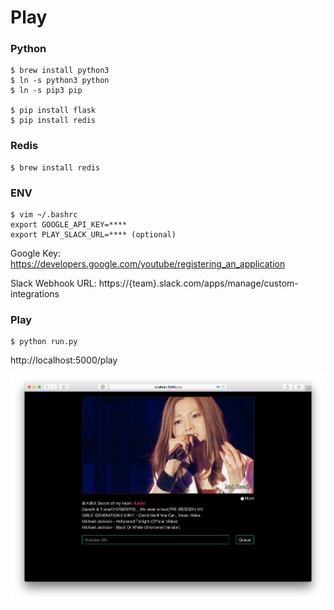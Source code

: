 # Play

### Python
```
$ brew install python3
$ ln -s python3 python
$ ln -s pip3 pip

$ pip install flask
$ pip install redis
```

### Redis
```
$ brew install redis
```

### ENV
```
$ vim ~/.bashrc
export GOOGLE_API_KEY=****
export PLAY_SLACK_URL=**** (optional)
```
Google Key:
https://developers.google.com/youtube/registering_an_application

Slack Webhook URL:
https://{team}.slack.com/apps/manage/custom-integrations

### Play
```
$ python run.py
```

http://localhost:5000/play

![Screen Shot](https://raw.githubusercontent.com/dongri/play/master/play/static/screenshot.png)
